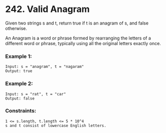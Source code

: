 # 242. Valid Anagram

Given two strings s and t, return true if t is an anagram of s, and false otherwise.

An Anagram is a word or phrase formed by rearranging the letters of a different word or phrase, typically using all the original letters exactly once.

 

### Example 1:
```
Input: s = "anagram", t = "nagaram"
Output: true
```
### Example 2:
```
Input: s = "rat", t = "car"
Output: false
```
 

### Constraints:
```
1 <= s.length, t.length <= 5 * 10^4
s and t consist of lowercase English letters.
```
